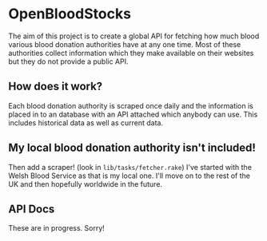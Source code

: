 # OpenBloodStocks

The aim of this project is to create a global API for fetching how much blood various blood donation authorities have at any one time. Most of these authorities collect information which they make available on their websites but they do not provide a public API.

## How does it work?

Each blood donation authority is scraped once daily and the information is placed in to an database with an API attached which anybody can use. This includes historical data as well as current data.

## My local blood donation authority isn't included!

Then add a scraper! (look in `lib/tasks/fetcher.rake`) I've started with the Welsh Blood Service as that is my local one. I'll move on to the rest of the UK and then hopefully worldwide in the future.

## API Docs

These are in progress. Sorry!